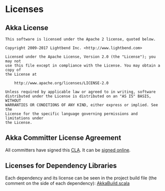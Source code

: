 # Licenses

## Akka License

```
This software is licensed under the Apache 2 license, quoted below.

Copyright 2009-2017 Lightbend Inc. <http://www.lightbend.com>

Licensed under the Apache License, Version 2.0 (the "License"); you may not
use this file except in compliance with the License. You may obtain a copy of
the License at

    http://www.apache.org/licenses/LICENSE-2.0

Unless required by applicable law or agreed to in writing, software
distributed under the License is distributed on an "AS IS" BASIS, WITHOUT
WARRANTIES OR CONDITIONS OF ANY KIND, either express or implied. See the
License for the specific language governing permissions and limitations under
the License.
```

## Akka Committer License Agreement

All committers have signed this [CLA](http://www.lightbend.com/contribute/current-cla).
It can be [signed online](http://www.lightbend.com/contribute/cla).

## Licenses for Dependency Libraries

Each dependency and its license can be seen in the project build file (the comment on the side of each dependency):
[AkkaBuild.scala](@github@/project/AkkaBuild.scala#L1054) 